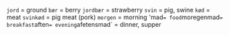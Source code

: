 `jord` = ground
`bær` = berry
`jordbær` = strawberry
`svin` = pig, swine
`kød` = meat
`svinkød` = pig meat (pork)
`morgen` = morning
'mad` = food
`moregenmad` = breakfast
`aften` = evening
`afetensmad` = dinner, supper
